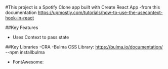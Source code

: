 #This project is a Spotify Clone app built with Create React App 
-from this documentation https://upmostly.com/tutorials/how-to-use-the-usecontext-hook-in-react

##Key Features
- Uses Context to pass state

##Key Libraries
-CRA
-Bulma CSS Library: https://bulma.io/documentation/
    --npm installbulma
- FontAwesome: